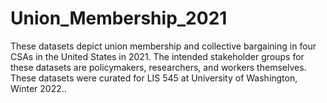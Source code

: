 # Union_Membership_2021
These datasets depict union membership and collective bargaining in four CSAs in the United States in 2021. The intended stakeholder groups for these datasets are policymakers, researchers, and workers themselves. These datasets were curated for LIS 545 at University of Washington, Winter 2022..
